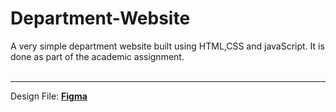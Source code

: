 <h1> Department-Website </h1>
A very simple department website built using HTML,CSS and javaScript. It is done as part of the academic assignment.
<br>
<br>
<hr>
<p>Design File: <a href="https://www.figma.com/file/7a7aKiUoiqiKVp7tNY4OrA/Department-Website?type=design&node-id=0%3A1&t=6nkyPhFyqqvs8z8f-1"><b>Figma</b></a></p> 
